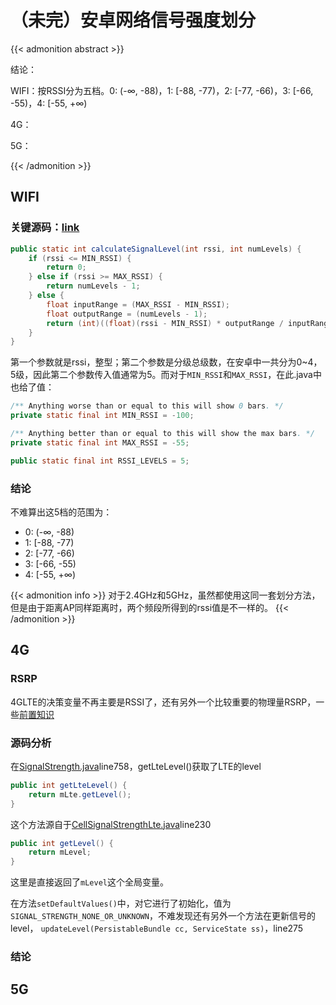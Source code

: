 # （未完）安卓网络信号强度划分


{{< admonition abstract >}}

结论：

WIFI：按RSSI分为五档。0: (-∞, -88)，1: [-88, -77)，2: [-77, -66)，3: [-66, -55)，4: [-55, +∞)

4G：

5G：

{{< /admonition >}}

## WIFI

### 关键源码：[link](http://aospxref.com/android-12.0.0_r3/xref/packages/modules/Wifi/framework/java/android/net/wifi/WifiManager.java#3677)

```java
public static int calculateSignalLevel(int rssi, int numLevels) {
    if (rssi <= MIN_RSSI) {
        return 0;
    } else if (rssi >= MAX_RSSI) {
        return numLevels - 1;
    } else {
        float inputRange = (MAX_RSSI - MIN_RSSI);
        float outputRange = (numLevels - 1);
        return (int)((float)(rssi - MIN_RSSI) * outputRange / inputRange);
    }
}
```

第一个参数就是rssi，整型；第二个参数是分级总级数，在安卓中一共分为0~4，5级，因此第二个参数传入值通常为5。而对于`MIN_RSSI`和`MAX_RSSI`，在此.java中也给了值：

```java
/** Anything worse than or equal to this will show 0 bars. */
private static final int MIN_RSSI = -100;

/** Anything better than or equal to this will show the max bars. */
private static final int MAX_RSSI = -55;

public static final int RSSI_LEVELS = 5;
```

### 结论

不难算出这5档的范围为：

- 0: (-∞, -88)
- 1: [-88, -77)
- 2: [-77, -66)
- 3: [-66, -55)
- 4: [-55, +∞)

{{< admonition info >}}
对于2.4GHz和5GHz，虽然都使用这同一套划分方法，但是由于距离AP同样距离时，两个频段所得到的rssi值是不一样的。
{{< /admonition >}}

## 4G

### RSRP

4GLTE的决策变量不再主要是RSSI了，还有另外一个比较重要的物理量RSRP，一些[前置知识](https://blog.csdn.net/fun_tion/article/details/100708167)

### 源码分析

在[SignalStrength.java](http://aospxref.com/android-12.0.0_r3/xref/frameworks/base/telephony/java/android/telephony/SignalStrength.java)line758，getLteLevel()获取了LTE的level

```java
public int getLteLevel() {
	return mLte.getLevel();
}
```

这个方法源自于[CellSignalStrengthLte.java](http://aospxref.com/android-12.0.0_r3/xref/frameworks/base/telephony/java/android/telephony/CellSignalStrengthLte.java)line230

```java
public int getLevel() {
    return mLevel;
}
```

这里是直接返回了`mLevel`这个全局变量。

在方法`setDefaultValues()`中，对它进行了初始化，值为`SIGNAL_STRENGTH_NONE_OR_UNKNOWN`，不难发现还有另外一个方法在更新信号的level， `updateLevel(PersistableBundle cc, ServiceState ss)`，line275



### 结论

## 5G
